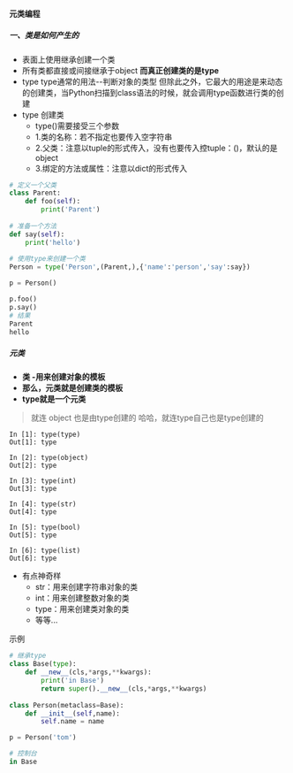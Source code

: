 ####  元类编程

##### 一、类是如何产生的
- 表面上使用继承创建一个类
- 所有类都直接或间接继承于object
**而真正创建类的是type**
-  type
type通常的用法--判断对象的类型
但除此之外，它最大的用途是来动态的创建类，当Python扫描到class语法的时候，就会调用type函数进行类的创建
- type 创建类
	- type()需要接受三个参数
	- 1.类的名称：若不指定也要传入空字符串
	- 2.父类：注意以tuple的形式传入，没有也要传入控tuple：()，默认的是object
	- 3.绑定的方法或属性：注意以dict的形式传入
```python
# 定义一个父类
class Parent:
    def foo(self):
        print('Parent')
        
# 准备一个方法
def say(self):
    print('hello')
    
# 使用type来创建一个类
Person = type('Person',(Parent,),{'name':'person','say':say})

p = Person()

p.foo()
p.say()
# 结果
Parent
hello
```
##### 元类
- **类 -用来创建对象的模板**
- **那么，元类就是创建类的模板**
- **type就是一个元类**
> 就连 object 也是由type创建的
> 哈哈，就连type自己也是type创建的
```
In [1]: type(type)
Out[1]: type

In [2]: type(object)
Out[2]: type

In [3]: type(int)
Out[3]: type

In [4]: type(str)
Out[4]: type

In [5]: type(bool)
Out[5]: type

In [6]: type(list)                                                        Out[6]: type

```
- 有点神奇样
	- str：用来创建字符串对象的类
	- int：用来创建整数对象的类
	- type：用来创建类对象的类
	- 等等...

示例
```python
# 继承type
class Base(type):
    def __new__(cls,*args,**kwargs):
        print('in Base')
        return super().__new__(cls,*args,**kwargs)
    
class Person(metaclass=Base):
    def __init__(self,name):
        self.name = name

p = Person('tom')

# 控制台
in Base
```


